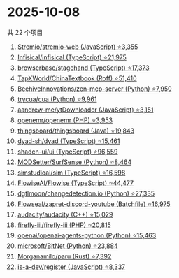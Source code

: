# 2025-10-08

共 22 个项目

<!-- BEGIN GITHUB -->
<!-- 最后更新时间 2025-10-08 19:07:32 +0800 -->
1. [Stremio/stremio-web (JavaScript) ⭐3,355](https://github.com/Stremio/stremio-web)
1. [Infisical/infisical (TypeScript) ⭐21,975](https://github.com/Infisical/infisical)
1. [browserbase/stagehand (TypeScript) ⭐17,373](https://github.com/browserbase/stagehand)
1. [TapXWorld/ChinaTextbook (Roff) ⭐51,410](https://github.com/TapXWorld/ChinaTextbook)
1. [BeehiveInnovations/zen-mcp-server (Python) ⭐7,950](https://github.com/BeehiveInnovations/zen-mcp-server)
1. [trycua/cua (Python) ⭐9,961](https://github.com/trycua/cua)
1. [aandrew-me/ytDownloader (JavaScript) ⭐3,151](https://github.com/aandrew-me/ytDownloader)
1. [openemr/openemr (PHP) ⭐3,953](https://github.com/openemr/openemr)
1. [thingsboard/thingsboard (Java) ⭐19,843](https://github.com/thingsboard/thingsboard)
1. [dyad-sh/dyad (TypeScript) ⭐15,461](https://github.com/dyad-sh/dyad)
1. [shadcn-ui/ui (TypeScript) ⭐96,559](https://github.com/shadcn-ui/ui)
1. [MODSetter/SurfSense (Python) ⭐8,464](https://github.com/MODSetter/SurfSense)
1. [simstudioai/sim (TypeScript) ⭐16,598](https://github.com/simstudioai/sim)
1. [FlowiseAI/Flowise (TypeScript) ⭐44,477](https://github.com/FlowiseAI/Flowise)
1. [dgtlmoon/changedetection.io (Python) ⭐27,335](https://github.com/dgtlmoon/changedetection.io)
1. [Flowseal/zapret-discord-youtube (Batchfile) ⭐16,975](https://github.com/Flowseal/zapret-discord-youtube)
1. [audacity/audacity (C++) ⭐15,029](https://github.com/audacity/audacity)
1. [firefly-iii/firefly-iii (PHP) ⭐20,815](https://github.com/firefly-iii/firefly-iii)
1. [openai/openai-agents-python (Python) ⭐15,463](https://github.com/openai/openai-agents-python)
1. [microsoft/BitNet (Python) ⭐23,884](https://github.com/microsoft/BitNet)
1. [Morganamilo/paru (Rust) ⭐7,392](https://github.com/Morganamilo/paru)
1. [is-a-dev/register (JavaScript) ⭐8,337](https://github.com/is-a-dev/register)
<!-- END GITHUB -->
